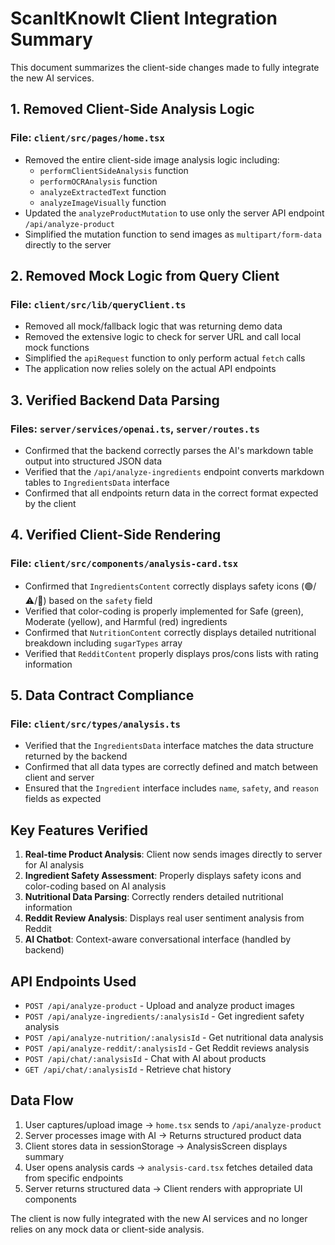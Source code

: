 # ScanItKnowIt Client Integration Summary

This document summarizes the client-side changes made to fully integrate the new AI services.

## 1. Removed Client-Side Analysis Logic

### File: `client/src/pages/home.tsx`

- Removed the entire client-side image analysis logic including:
  - `performClientSideAnalysis` function
  - `performOCRAnalysis` function
  - `analyzeExtractedText` function
  - `analyzeImageVisually` function
- Updated the `analyzeProductMutation` to use only the server API endpoint `/api/analyze-product`
- Simplified the mutation function to send images as `multipart/form-data` directly to the server

## 2. Removed Mock Logic from Query Client

### File: `client/src/lib/queryClient.ts`

- Removed all mock/fallback logic that was returning demo data
- Removed the extensive logic to check for server URL and call local mock functions
- Simplified the `apiRequest` function to only perform actual `fetch` calls
- The application now relies solely on the actual API endpoints

## 3. Verified Backend Data Parsing

### Files: `server/services/openai.ts`, `server/routes.ts`

- Confirmed that the backend correctly parses the AI's markdown table output into structured JSON data
- Verified that the `/api/analyze-ingredients` endpoint converts markdown tables to `IngredientsData` interface
- Confirmed that all endpoints return data in the correct format expected by the client

## 4. Verified Client-Side Rendering

### File: `client/src/components/analysis-card.tsx`

- Confirmed that `IngredientsContent` correctly displays safety icons (🟢/⚠️/🔴) based on the `safety` field
- Verified that color-coding is properly implemented for Safe (green), Moderate (yellow), and Harmful (red) ingredients
- Confirmed that `NutritionContent` correctly displays detailed nutritional breakdown including `sugarTypes` array
- Verified that `RedditContent` properly displays pros/cons lists with rating information

## 5. Data Contract Compliance

### File: `client/src/types/analysis.ts`

- Verified that the `IngredientsData` interface matches the data structure returned by the backend
- Confirmed that all data types are correctly defined and match between client and server
- Ensured that the `Ingredient` interface includes `name`, `safety`, and `reason` fields as expected

## Key Features Verified

1. **Real-time Product Analysis**: Client now sends images directly to server for AI analysis
2. **Ingredient Safety Assessment**: Properly displays safety icons and color-coding based on AI analysis
3. **Nutritional Data Parsing**: Correctly renders detailed nutritional information
4. **Reddit Review Analysis**: Displays real user sentiment analysis from Reddit
5. **AI Chatbot**: Context-aware conversational interface (handled by backend)

## API Endpoints Used

- `POST /api/analyze-product` - Upload and analyze product images
- `POST /api/analyze-ingredients/:analysisId` - Get ingredient safety analysis
- `POST /api/analyze-nutrition/:analysisId` - Get nutritional data analysis
- `POST /api/analyze-reddit/:analysisId` - Get Reddit reviews analysis
- `POST /api/chat/:analysisId` - Chat with AI about products
- `GET /api/chat/:analysisId` - Retrieve chat history

## Data Flow

1. User captures/upload image → `home.tsx` sends to `/api/analyze-product`
2. Server processes image with AI → Returns structured product data
3. Client stores data in sessionStorage → AnalysisScreen displays summary
4. User opens analysis cards → `analysis-card.tsx` fetches detailed data from specific endpoints
5. Server returns structured data → Client renders with appropriate UI components

The client is now fully integrated with the new AI services and no longer relies on any mock data or client-side analysis.